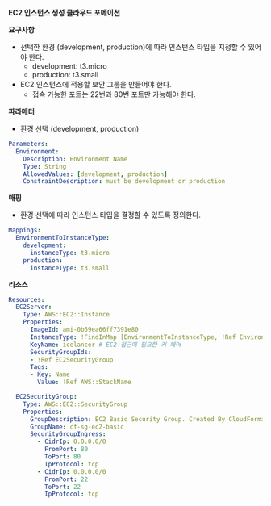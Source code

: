 **EC2 인스턴스 생성 클라우드 포메이션**

**요구사항**

- 선택한 환경 (development, production)에 따라 인스턴스 타입을 지정할 수 있어야 한다.
  - development: t3.micro
  - production: t3.small
- EC2 인스턴스에 적용할 보안 그룹을 만들어야 한다.
  - 접속 가능한 포트는 22번과 80번 포트만 가능해야 한다.

**파라메터**

- 환경 선택 (development, production)

```yaml
Parameters:
  Environment:
    Description: Environment Name
    Type: String
    AllowedValues: [development, production]
    ConstraintDescription: must be development or production
```



**매핑**

- 환경 선택에 따라 인스턴스 타입을 결정할 수 있도록 정의한다.

```yaml
Mappings:
  EnvironmentToInstanceType:
    development:
      instanceType: t3.micro
    production:
      instanceType: t3.small
```



**리소스**

```yaml
Resources:
  EC2Server:
    Type: AWS::EC2::Instance
    Properties:
      ImageId: ami-0b69ea66ff7391e80
      InstanceType: !FindInMap [EnvironmentToInstanceType, !Ref Environment, instanceType]
      KeyName: icelancer # EC2 접근에 필요한 키 페어
      SecurityGroupIds:
      - !Ref EC2SecurityGroup
      Tags:
      - Key: Name
        Value: !Ref AWS::StackName

  EC2SecurityGroup:
    Type: AWS::EC2::SecurityGroup
    Properties:
      GroupDescription: EC2 Basic Security Group. Created By CloudFormation.
      GroupName: cf-sg-ec2-basic
      SecurityGroupIngress:
        - CidrIp: 0.0.0.0/0
          FromPort: 80
          ToPort: 80
          IpProtocol: tcp
        - CidrIp: 0.0.0.0/0
          FromPort: 22
          ToPort: 22
          IpProtocol: tcp
```

